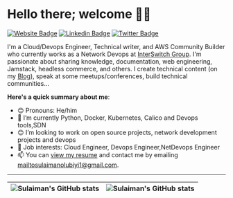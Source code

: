 # Hello there; welcome 👋🏾

[![Website Badge](https://img.shields.io/badge/-sulaimanolubiyi.com-000000?style=for-the-badge&logo=Google-Chrome&logoColor=white&link=https://sulaimanolubiyi.com)](https://sulaimanolubiyi.com) [![Linkedin Badge](https://img.shields.io/badge/-sulaimanolubiyi-blue?style=for-the-badge&logo=Linkedin&logoColor=white&link=https://www.linkedin.com/in/sulaimanolubiyi)](https://www.linkedin.com/in/sulaimanolubiyi) [![Twitter Badge](https://img.shields.io/badge/-@sulaimanolubiyi-1ca0f1?style=for-the-badge&logo=twitter&logoColor=white&link=https://twitter.com/sulaimanolubiyi)](https://twitter.com/sulaimanolubiyi)

I'm a Cloud/Devops Engineer, Technical writer, and AWS Community Builder who currently works as a Network Devops at [InterSwitch Group](https://interswitch.com). I'm passionate about sharing knowledge, documentation, web engineering, Jamstack, headless commerce, and others. I create technical content (on my [Blog](https://dev.to/damdev95)), speak at some meetups/conferences, build technical communities...

**Here's a quick summary about me**:

- 😊 Pronouns: He/him
- 🌱 I’m currently Python, Docker, Kubernetes, Calico and Devops tools,SDN
- 😊 I’m looking to work on open source projects, network development projects and devops
- 💼 Job interests: Cloud Engineer, Devops Engineer,NetDevops Engineer
- 📫 You can [view my resume](https://drive.google.com/file/d/1ZdKNeTbT7LDmlG0gjeP52QkLsJO4Ywww/view?usp=sharing) and contact me by emailing mailtosulaimanolubiyi1@gmail.com.

---

| <img align="center" src="https://github-readme-stats.vercel.app/api?username=Damdev-95&show_icons=true&include_all_commits=true&hide_border=true" alt="Sulaiman's GitHub stats" /> | <img align="center" src="https://github-readme-stats.vercel.app/api/top-langs/?username=bolajiayodeji&langs_count=8&layout=compact&hide_border=true" alt="Sulaiman's GitHub stats" /> |
| ------------- | ------------- |
